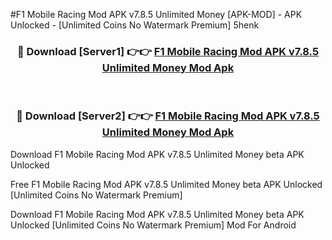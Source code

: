 #F1 Mobile Racing Mod APK v7.8.5 Unlimited Money [APK-MOD] - APK Unlocked - [Unlimited Coins No Watermark Premium] 5henk



<div align="center">

<h3>🔴 Download [Server1] 👉👉 <a href="https://momento.my/?title=F1_Mobile_Racing_Mod_APK_v7.8.5_Unlimited_Money">F1 Mobile Racing Mod APK v7.8.5 Unlimited Money Mod Apk</a></h3><br>

<h3>🔴 Download [Server2] 👉👉 <a href="https://momento.my/?title=F1_Mobile_Racing_Mod_APK_v7.8.5_Unlimited_Money">F1 Mobile Racing Mod APK v7.8.5 Unlimited Money Mod Apk</a></h3>
</div>



Download F1 Mobile Racing Mod APK v7.8.5 Unlimited Money beta APK Unlocked

Free F1 Mobile Racing Mod APK v7.8.5 Unlimited Money beta APK Unlocked [Unlimited Coins No Watermark Premium]

Download F1 Mobile Racing Mod APK v7.8.5 Unlimited Money beta APK Unlocked [Unlimited Coins No Watermark Premium] Mod For Android
